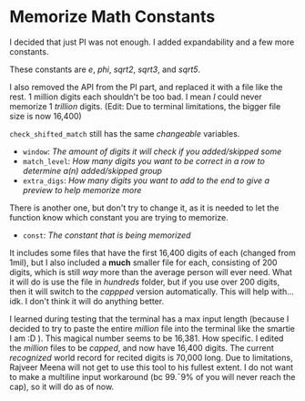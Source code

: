 # Memorize Math Constants
I decided that just PI was not enough. I added expandability and a few more constants.

These constants are *e*, *phi*, *sqrt2*, *sqrt3*, and *sqrt5*.

I also removed the API from the PI part, and replaced it with a file like the rest. 1 million digits each shouldn't be too bad. I mean *I* could never memorize 1 *trillion* digits. (Edit: Due to terminal limitations, the bigger file size is now 16,400)

`check_shifted_match` still has the same *changeable* variables.
- `window`: *The amount of digits it will check if you added/skipped some*
- `match_level`: *How many digits you want to be correct in a row to determine a(n) added/skipped group*
- `extra_digs`: *How many digits you want to add to the end to give a preview to help memorize more*<br>

There is another one, but don't try to change it, as it is needed to let the function know which constant you are trying to memorize.
- `const`: *The constant that is being memorized*<br>

It includes some files that have the first 16,400 digits of each (changed from 1mil), but I also included a **much** smaller file for each, consisting of 200 digits, which is still *way* more than the average person will ever need. What it will do is use the file in *hundreds* folder, but if you use over 200 digits, then it will switch to the *cappped* version automatically. This will help with... idk. I don't think it will do anything better.

I learned during testing that the terminal has a max input length (because I decided to try to paste the entire *million* file into the terminal like the smartie I am :D ). This magical number seems to be 16,381. How specific. I edited the *million* files to be *capped*, and now have 16,400 digits. The current *recognized* world record for recited digits is 70,000 long. Due to limitations, Rajveer Meena will not get to use this tool to his fullest extent. I do not want to make a multiline input workaround (bc 99.¯9% of you will never reach the cap), so it will do as of now.

